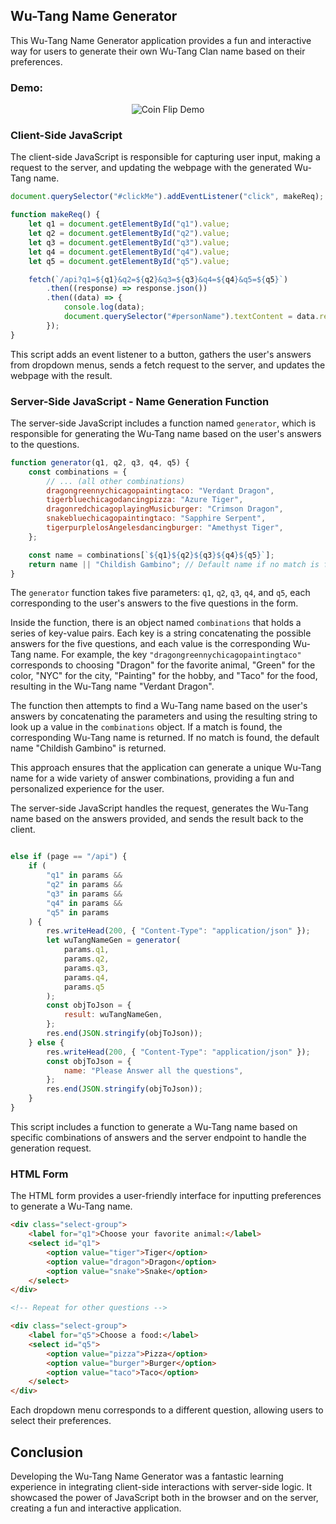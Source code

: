 ## Wu-Tang Name Generator

This Wu-Tang Name Generator application provides a fun and interactive way for users to generate their own Wu-Tang Clan name based on their preferences.

### Demo:

<p align="center">
  <img src="../wu-tang-generator-bootcamp/img/Wu.png" alt="Coin Flip Demo"/>
</p>

### Client-Side JavaScript

The client-side JavaScript is responsible for capturing user input, making a request to the server, and updating the webpage with the generated Wu-Tang name.

```javascript
document.querySelector("#clickMe").addEventListener("click", makeReq);

function makeReq() {
	let q1 = document.getElementById("q1").value;
	let q2 = document.getElementById("q2").value;
	let q3 = document.getElementById("q3").value;
	let q4 = document.getElementById("q4").value;
	let q5 = document.getElementById("q5").value;

	fetch(`/api?q1=${q1}&q2=${q2}&q3=${q3}&q4=${q4}&q5=${q5}`)
		.then((response) => response.json())
		.then((data) => {
			console.log(data);
			document.querySelector("#personName").textContent = data.result;
		});
}
```

This script adds an event listener to a button, gathers the user's answers from dropdown menus, sends a fetch request to the server, and updates the webpage with the result.

### Server-Side JavaScript - Name Generation Function

The server-side JavaScript includes a function named `generator`, which is responsible for generating the Wu-Tang name based on the user's answers to the questions.

```javascript
function generator(q1, q2, q3, q4, q5) {
	const combinations = {
		// ... (all other combinations)
		dragongreennychicagopaintingtaco: "Verdant Dragon",
		tigerbluechicagodancingpizza: "Azure Tiger",
		dragonredchicagoplayingMusicburger: "Crimson Dragon",
		snakebluechicagopaintingtaco: "Sapphire Serpent",
		tigerpurplelosAngelesdancingburger: "Amethyst Tiger",
	};

	const name = combinations[`${q1}${q2}${q3}${q4}${q5}`];
	return name || "Childish Gambino"; // Default name if no match is found
}
```

The `generator` function takes five parameters: `q1`, `q2`, `q3`, `q4`, and `q5`, each corresponding to the user's answers to the five questions in the form.

Inside the function, there is an object named `combinations` that holds a series of key-value pairs. Each key is a string concatenating the possible answers for the five questions, and each value is the corresponding Wu-Tang name. For example, the key `"dragongreennychicagopaintingtaco"` corresponds to choosing "Dragon" for the favorite animal, "Green" for the color, "NYC" for the city, "Painting" for the hobby, and "Taco" for the food, resulting in the Wu-Tang name "Verdant Dragon".

The function then attempts to find a Wu-Tang name based on the user's answers by concatenating the parameters and using the resulting string to look up a value in the `combinations` object. If a match is found, the corresponding Wu-Tang name is returned. If no match is found, the default name "Childish Gambino" is returned.

This approach ensures that the application can generate a unique Wu-Tang name for a wide variety of answer combinations, providing a fun and personalized experience for the user.

The server-side JavaScript handles the request, generates the Wu-Tang name based on the answers provided, and sends the result back to the client.

```javascript

else if (page == "/api") {
	if (
		"q1" in params &&
		"q2" in params &&
		"q3" in params &&
		"q4" in params &&
		"q5" in params
	) {
		res.writeHead(200, { "Content-Type": "application/json" });
		let wuTangNameGen = generator(
			params.q1,
			params.q2,
			params.q3,
			params.q4,
			params.q5
		);
		const objToJson = {
			result: wuTangNameGen,
		};
		res.end(JSON.stringify(objToJson));
	} else {
		res.writeHead(200, { "Content-Type": "application/json" });
		const objToJson = {
			name: "Please Answer all the questions",
		};
		res.end(JSON.stringify(objToJson));
	}
}
```

This script includes a function to generate a Wu-Tang name based on specific combinations of answers and the server endpoint to handle the generation request.

### HTML Form

The HTML form provides a user-friendly interface for inputting preferences to generate a Wu-Tang name.

```html
<div class="select-group">
	<label for="q1">Choose your favorite animal:</label>
	<select id="q1">
		<option value="tiger">Tiger</option>
		<option value="dragon">Dragon</option>
		<option value="snake">Snake</option>
	</select>
</div>

<!-- Repeat for other questions -->

<div class="select-group">
	<label for="q5">Choose a food:</label>
	<select id="q5">
		<option value="pizza">Pizza</option>
		<option value="burger">Burger</option>
		<option value="taco">Taco</option>
	</select>
</div>
```

Each dropdown menu corresponds to a different question, allowing users to select their preferences.

## Conclusion

Developing the Wu-Tang Name Generator was a fantastic learning experience in integrating client-side interactions with server-side logic. It showcased the power of JavaScript both in the browser and on the server, creating a fun and interactive application.
